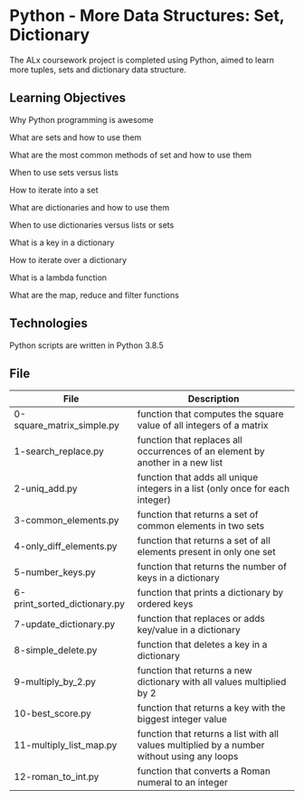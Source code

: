 
# Python - More Data Structures: Set, Dictionary

The ALx coursework project is completed using Python, aimed to learn more tuples, sets and dictionary data structure.

## Learning Objectives
Why Python programming is awesome

What are sets and how to use them

What are the most common methods of set and how to use them

When to use sets versus lists

How to iterate into a set

What are dictionaries and how to use them

When to use dictionaries versus lists or sets

What is a key in a dictionary

How to iterate over a dictionary

What is a lambda function

What are the map, reduce and filter functions
## Technologies
Python scripts are written in Python 3.8.5

## File
| File                         | Description                                                                                 |
|------------------------------|---------------------------------------------------------------------------------------------|
| 0-square_matrix_simple.py    | function that computes the square value of all integers of a matrix                         |
| 1-search_replace.py          | function that replaces all occurrences of an element by another in a new list               |
| 2-uniq_add.py                | function that adds all unique integers in a list (only once for each integer)               |
| 3-common_elements.py         | function that returns a set of common elements in two sets                                  |
| 4-only_diff_elements.py      | function that returns a set of all elements present in only one set                         |
| 5-number_keys.py             | function that returns the number of keys in a dictionary                                    |
| 6-print_sorted_dictionary.py | function that prints a dictionary by ordered keys                                           |
| 7-update_dictionary.py       | function that replaces or adds key/value in a dictionary                                    |
| 8-simple_delete.py           | function that deletes a key in a dictionary                                                 |
| 9-multiply_by_2.py           | function that returns a new dictionary with all values multiplied by 2                      |
| 10-best_score.py             | function that returns a key with the biggest integer value                                  |
| 11-multiply_list_map.py      | function that returns a list with all values multiplied by a number without using any loops |
| 12-roman_to_int.py           | function that converts a Roman numeral to an integer                                        |
